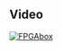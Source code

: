 ## Video

[![FPGAbox](https://img.youtube.com/vi/YOUR_VIDEO_ID/0.jpg)](https://www.youtube.com/watch?v=BtkI6LPmqMk)
